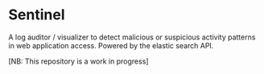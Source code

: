 Sentinel
========

A log auditor / visualizer to detect malicious or suspicious activity patterns in web application access. Powered by the elastic search API.

[NB: This repository is a work in progress]